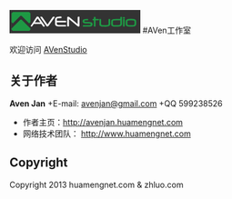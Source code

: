  ![AVenStudio](images/logo.png)
#AVen工作室

欢迎访问 [AVenStudio](http://aven.zhluo.com/) 


## 关于作者

**Aven Jan**
+E-mail: avenjan@gmail.com
+QQ 599238526
+ 作者主页：<http://avenjan.huamengnet.com>
+ 网络技术团队： <http://www.huamengnet.com>


## Copyright 

Copyright 2013 huamengnet.com & zhluo.com
